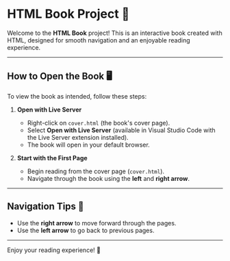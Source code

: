 # HTML Book Project 📖

Welcome to the **HTML Book** project! This is an interactive book created with HTML, designed for smooth navigation and an enjoyable reading experience.

---

## How to Open the Book 🖥️

To view the book as intended, follow these steps:

1. **Open with Live Server**  
   - Right-click on `cover.html` (the book's cover page).  
   - Select **Open with Live Server** (available in Visual Studio Code with the Live Server extension installed).  
   - The book will open in your default browser.

2. **Start with the First Page**  
   - Begin reading from the cover page (`cover.html`).  
   - Navigate through the book using the **left** and **right arrow**.

---

## Navigation Tips 🔄
- Use the **right arrow** to move forward through the pages.  
- Use the **left arrow** to go back to previous pages.

---

Enjoy your reading experience! 🎉